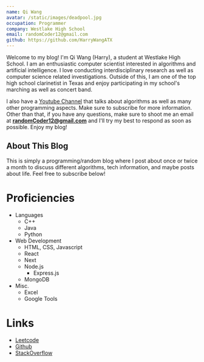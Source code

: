 ```yaml
---
name: Qi Wang
avatar: /static/images/deadpool.jpg
occupation: Programmer
company: Westlake High School
email: randomCoder12@gmail.com
github: https://github.com/HarryWangATX
---
```


Welcome to my blog! I'm Qi Wang (Harry), a student at Westlake High School. I am an enthusiastic 
computer scientist interested in algorithms and artificial intelligence. I love conducting 
interdisciplinary research as well as computer science related investigations. Outside of this,
I am one of the top high school clarinetist in Texas and enjoy participating in my school's marching as 
 well as concert band.


I also have a [Youtube Channel](https://www.youtube.com/channel/UCXMWyG1D_a_b2HRLlBPkGMw) that 
talks about algorithms as well as many other programming aspects. Make sure to subscribe for 
more information. Other than that, if you have any questions, make sure to shoot me an email at 
**randomCoder12@gmail.com** and I'll try my best to respond as soon as possible. Enjoy my blog!


## About This Blog

This is simply a programming/random blog where I post about once or twice a month to discuss different 
algorithms, tech information, and maybe posts about life. Feel free to subscribe below!

# Proficiencies
- Languages
  - C++
  - Java
  - Python
- Web Development
  - HTML, CSS, Javascript
  - React
  - Next
  - Node.js
    - Express.js
  - MongoDB
- Misc.
  - Excel
  - Google Tools

  
# Links
  - [Leetcode](https://leetcode.com/ghost1579/)
  - [Github](https://github.com/HarryWangATX/)
  - [StackOverflow](https://stackoverflow.com/users/15899901/qi-wang)
